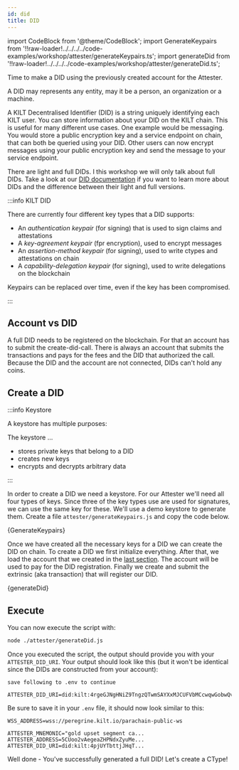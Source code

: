 ```yaml
---
id: did
title: DID
---
```


import CodeBlock from '@theme/CodeBlock';
import GenerateKeypairs from '!!raw-loader!../../../../code-examples/workshop/attester/generateKeypairs.ts';
import generateDid from '!!raw-loader!../../../../code-examples/workshop/attester/generateDid.ts';

Time to make a DID using the previously created account for the <span class="label-role attester">Attester</span>.

A DID may represents any entity, may it be a person, an organization or a machine.

A KILT Decentralised Identifier (DID) is a string uniquely identifying each KILT user.
You can store information about your DID on the KILT chain.
This is useful for many different use cases.
One example would be messaging.
You would store a public encryption key and a service endpoint on chain, that can both be queried using your DID.
Other users can now encrypt messages using your public encryption key and send the message to your service endpoint.

There are light and full DIDs.
I this workshop we will only talk about full DIDs.
Take a look at our [DID documentation](/docs/sdk/core-feature/did) if you want to learn more about DIDs and the difference between their light and full versions.

:::info KILT DID

There are currently four different key types that a DID supports:

- An _authentication keypair_ (for signing) that is used to sign claims and attestations
- A _key-agreement keypair_ (fpr encryption), used to encrypt messages
- An _assertion-method keypair_ (for signing), used to write ctypes and attestations on chain
- A _capability-delegation keypair_ (for signing), used to write delegations on the blockchain

Keypairs can be replaced over time, even if the key has been compromised.

:::

## Account vs DID

A full DID needs to be registered on the blockchain.
For that an account has to submit the create-did-call.
There is always an account that submits the transactions and pays for the fees and the DID that authorized the call.
Because the DID and the account are not connected, DIDs can't hold any coins.

## Create a DID

:::info Keystore

A keystore has multiple purposes:

The keystore ...
- stores private keys that belong to a DID
- creates new keys
- encrypts and decrypts arbitrary data

:::

In order to create a DID we need a keystore.
For our <span class="label-role attester">Attester</span> we'll need all four types of keys.
Since three of the key types use are used for signatures, we can use the same key for these.
We'll use a demo keystore to generate them.
Create a file `attester/generateKeypairs.js` and copy the code below.

<CodeBlock className="language-js" title="attester/generateKeypairs.js">
  {GenerateKeypairs}
</CodeBlock>

Once we have created all the necessary keys for a DID we can create the DID on chain.
To create a DID we first initialize everything.
After that, we load the account that we created in the [last section](./01-account.md).
The account will be used to pay for the DID registration.
Finally we create and submit the extrinsic (aka transaction) that will register our DID.

<CodeBlock className="language-js" title="attester/generateDid.js">
  {generateDid}
</CodeBlock>

## Execute

You can now execute the script with:

```bash
node ./attester/generateDid.js
```

Once you executed the script, the output should provide you with your `ATTESTER_DID_URI`.
Your output should look like this (but it won't be identical since the DIDs are constructed from your account):

```
save following to .env to continue

ATTESTER_DID_URI=did:kilt:4rgeGJNgHNiZ9TngzQTwmSAYXxMJCUFVbMCcwqwGobwQvc9X
```

Be sure to save it in your `.env` file, it should now look similar to this:

```env title=".env"
WSS_ADDRESS=wss://peregrine.kilt.io/parachain-public-ws

ATTESTER_MNEMONIC="gold upset segment ca...
ATTESTER_ADDRESS=5CUoo2vAegeaZHPNdxZyuMe...
ATTESTER_DID_URI=did:kilt:4pjUYTbttjJHqT...
```

Well done - You've successfully generated a full DID! Let's create a CType!
